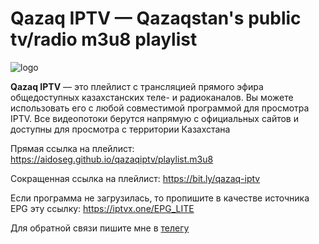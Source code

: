 # Qazaq IPTV — Qazaqstan's public tv/radio m3u8 playlist

![logo](https://aidoseg.github.io/qazaqiptv/assets/img/logo.png)

**Qazaq IPTV** — это плейлист с трансляцией прямого эфира общедоступных казахстанских теле- и радиоканалов. Вы можете использовать его с любой совместимой программой для просмотра IPTV. Все видеопотоки берутся напрямую с официальных сайтов и доступны для просмотра с территории Казахстана

Прямая ссылка на плейлист:
https://aidoseg.github.io/qazaqiptv/playlist.m3u8

Сокращенная ссылка на плейлист:
https://bit.ly/qazaq-iptv

Если программа не загрузилась, то пропишите в качестве источника EPG эту ссылку: 
https://iptvx.one/EPG_LITE

Для обратной связи пишите мне в [телегу](https://t.me/aidoseg)
